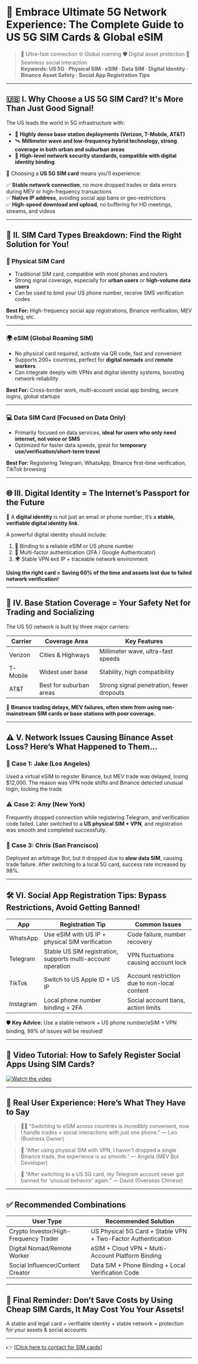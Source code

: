 # 📶 Embrace Ultimate 5G Network Experience: The Complete Guide to US 5G SIM Cards & Global eSIM

> 🚀 Ultra-fast connection 🌐 Global roaming 🛡️ Digital asset protection 🧩 Seamless social interaction  
> **Keywords: US 5G · Physical SIM · eSIM · Data SIM · Digital Identity · Binance Asset Safety · Social App Registration Tips**

---

## 🇺🇸 I. Why Choose a US 5G SIM Card? It's More Than Just Good Signal!

The US leads the world in 5G infrastructure with:

- 🗼 **Highly dense base station deployments (Verizon, T-Mobile, AT&T)**
- 🛰️ **Millimeter wave and low-frequency hybrid technology, strong coverage in both urban and suburban areas**
- 🔐 **High-level network security standards, compatible with digital identity binding**

📌 Choosing a **US 5G SIM card** means you’ll experience:

✅ **Stable network connection**, no more dropped trades or data errors during MEV or high-frequency transactions  
✅ **Native IP address**, avoiding social app bans or geo-restrictions  
✅ **High-speed download and upload**, no buffering for HD meetings, streams, and videos

---

## 📱 II. SIM Card Types Breakdown: Find the Right Solution for You!

### 🧱 Physical SIM Card

- Traditional SIM card, compatible with most phones and routers  
- Strong signal coverage, especially for **urban users** or **high-volume data users**  
- Can be used to bind your US phone number, receive SMS verification codes

**Best For:** High-frequency social app registrations, Binance verification, MEV trading, etc.

---

### 🌍 eSIM (Global Roaming SIM)

- No physical card required, activate via QR code, fast and convenient  
- Supports 200+ countries, perfect for **digital nomads** and **remote workers**  
- Can integrate deeply with VPNs and digital identity systems, boosting network reliability

**Best For:** Cross-border work, multi-account social app binding, secure logins, global startups

---

### 💻 Data SIM Card (Focused on Data Only)

- Primarily focused on data services, **ideal for users who only need internet, not voice or SMS**  
- Optimized for faster data speeds, great for **temporary use/verification/short-term travel**

**Best For:** Registering Telegram, WhatsApp, Binance first-time verification, TikTok browsing

---

## 🌐 III. Digital Identity = The Internet’s Passport for the Future

🔐 A **digital identity** is not just an email or phone number; it’s a **stable, verifiable digital identity link**.

A powerful digital identity should include:

1. 📱 Binding to a reliable eSIM or US phone number  
2. 🔁 Multi-factor authentication (2FA / Google Authenticator)  
3. 🌍 Stable VPN exit IP + traceable network environment

**Using the right card = Saving 60% of the time and assets lost due to failed network verification!**

---

## 🗼 IV. Base Station Coverage = Your Safety Net for Trading and Socializing

The US 5G network is built by three major carriers:

| Carrier      | Coverage Area        | Key Features                |
|--------------|----------------------|-----------------------------|
| Verizon      | Cities & Highways     | Millimeter wave, ultra-fast speeds  |
| T-Mobile     | Widest user base      | Stability, high compatibility |
| AT&T         | Best for suburban areas | Strong signal penetration, fewer dropouts |

🛑 **Binance trading delays, MEV failures, often stem from using non-mainstream SIM cards or base stations with poor coverage.**

---

## ⚠️ V. Network Issues Causing Binance Asset Loss? Here’s What Happened to Them…

### 🧨 Case 1: Jake (Los Angeles)

Used a virtual eSIM to register Binance, but MEV trade was delayed, losing $12,000. The reason was VPN node shifts and Binance detected unusual login, locking the trade.

### ⚠️ Case 2: Amy (New York)

Frequently dropped connection while registering Telegram, and verification code failed. Later switched to a **US physical SIM + VPN**, and registration was smooth and completed successfully.

### 🧯 Case 3: Chris (San Francisco)

Deployed an arbitrage Bot, but it dropped due to **slow data SIM**, causing trade failure. After switching to a local 5G card, success rate increased by 98%.

---

## 🛠 VI. Social App Registration Tips: Bypass Restrictions, Avoid Getting Banned!

| App          | Registration Tip                           | Common Issues               |
|--------------|--------------------------------------------|-----------------------------|
| WhatsApp     | Use eSIM with US IP + physical SIM verification | Code failure, number recovery |
| Telegram     | Stable US SIM registration, supports multi-account operation | VPN fluctuations causing account lock |
| TikTok       | Switch to US Apple ID + US IP              | Account restriction due to non-local content |
| Instagram    | Local phone number binding + 2FA           | Social account bans, action limits |

🛡️ **Key Advice:** Use a stable network + US phone number/eSIM + VPN binding, 99% of issues will be resolved!

---

## 🎥 Video Tutorial: How to Safely Register Social Apps Using SIM Cards?

[![Watch the video](https://img.youtube.com/vi/3enjqtwfZPw/hqdefault.jpg)](https://www.youtube.com/watch?v=3enjqtwfZPw)

---

## 👥 Real User Experience: Here’s What They Have to Say

> 🧑‍💼 “Switching to eSIM across countries is incredibly convenient, now I handle trades + social interactions with just one phone.” — Leo (Business Owner)

> 🧠 “After using physical SIM with VPN, I haven't dropped a single Binance trade, the experience is so smooth.” — Angela (MEV Bot Developer)

> 📱 “After switching to a US 5G card, my Telegram account never got banned for ‘unusual behavior’ again.” — David (Overseas Chinese)

---

## ✅ Recommended Combinations

| User Type           | Recommended Solution                             |
|---------------------|--------------------------------------------------|
| Crypto Investor/High-Frequency Trader   | US Physical 5G Card + Stable VPN + Two-Factor Authentication  |
| Digital Nomad/Remote Worker | eSIM + Cloud VPN + Multi-Account Platform Binding       |
| Social Influencer/Content Creator | Data SIM + Phone Binding + Local Verification Code        |

---

## 📌 Final Reminder: Don’t Save Costs by Using Cheap SIM Cards, It May Cost You Your Assets!

A stable and legal card = verifiable identity + stable network = protection for your assets & social accounts

---

👉 [[Click here to contact for SIM cards](https://t.me/s/esim1088)]

---
